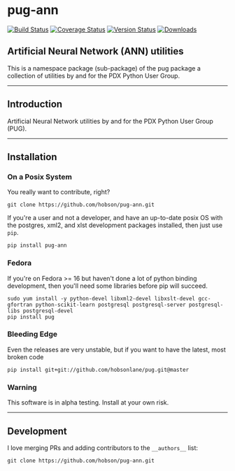 # pug-ann 
[![Build Status](https://travis-ci.org/hobson/pug-ann.svg?branch=master "Travis Build & Test Status")](https://travis-ci.org/hobson/pug-ann)
[![Coverage Status](https://coveralls.io/repos/hobson/pug-ann/badge.png)](https://coveralls.io/r/hobson/pug-ann)
[![Version Status](https://pypip.in/v/pug-ann/badge.png)](https://pypi.python.org/pypi/pug-ann/)
[![Downloads](https://pypip.in/d/pug-ann/badge.png)](https://pypi.python.org/pypi/pug-ann/)

## Artificial Neural Network (ANN) utilities

This is a namespace package (sub-package) of the pug package a collection of utilities by and for the PDX Python User Group.

---

## Introduction

Artificial Neural Network utilities by and for the PDX Python User Group (PUG).

---

## Installation

### On a Posix System

You really want to contribute, right?

    git clone https://github.com/hobson/pug-ann.git

If you're a user and not a developer, and have an up-to-date posix OS with the postgres, xml2, and xlst development packages installed, then just use `pip`.

    pip install pug-ann

### Fedora

If you're on Fedora >= 16 but haven't done a lot of python binding development, then you'll need some libraries before pip will succeed.

    sudo yum install -y python-devel libxml2-devel libxslt-devel gcc-gfortran python-scikit-learn postgresql postgresql-server postgresql-libs postgresql-devel
    pip install pug

### Bleeding Edge

Even the releases are very unstable, but if you want to have the latest, most broken code

    pip install git+git://github.com/hobsonlane/pug.git@master

### Warning

This software is in alpha testing.  Install at your own risk.

---

## Development

I love merging PRs and adding contributors to the `__authors__` list:

    git clone https://github.com/hobson/pug-ann.git


